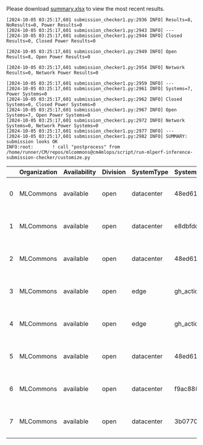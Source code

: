 Please download [summary.xlsx](summary.xlsx) to view the most recent results. 
 ```
[2024-10-05 03:25:17,601 submission_checker1.py:2936 INFO] Results=8, NoResults=0, Power Results=0
[2024-10-05 03:25:17,601 submission_checker1.py:2943 INFO] ---
[2024-10-05 03:25:17,601 submission_checker1.py:2944 INFO] Closed Results=0, Closed Power Results=0

[2024-10-05 03:25:17,601 submission_checker1.py:2949 INFO] Open Results=8, Open Power Results=0

[2024-10-05 03:25:17,601 submission_checker1.py:2954 INFO] Network Results=0, Network Power Results=0

[2024-10-05 03:25:17,601 submission_checker1.py:2959 INFO] ---
[2024-10-05 03:25:17,601 submission_checker1.py:2961 INFO] Systems=7, Power Systems=0
[2024-10-05 03:25:17,601 submission_checker1.py:2962 INFO] Closed Systems=0, Closed Power Systems=0
[2024-10-05 03:25:17,601 submission_checker1.py:2967 INFO] Open Systems=7, Open Power Systems=0
[2024-10-05 03:25:17,601 submission_checker1.py:2972 INFO] Network Systems=0, Network Power Systems=0
[2024-10-05 03:25:17,601 submission_checker1.py:2977 INFO] ---
[2024-10-05 03:25:17,601 submission_checker1.py:2982 INFO] SUMMARY: submission looks OK
INFO:root:       ! call "postprocess" from /home/runner/CM/repos/mlcommons@cm4mlops/script/run-mlperf-inference-submission-checker/customize.py

```

|    | Organization   | Availability   | Division   | SystemType   | SystemName   | Platform                                               | Model               | MlperfModel         | Scenario   |    Result | Accuracy                                                      |   number_of_nodes | host_processor_model_name   |   host_processors_per_node |   host_processor_core_count | accelerator_model_name   |   accelerators_per_node | Location                                                                                                  | framework      | operating_system                                | notes                             |   compliance |   errors | version   |   inferred | has_power   | Units     | weight_data_types   |
|---:|:---------------|:---------------|:-----------|:-------------|:-------------|:-------------------------------------------------------|:--------------------|:--------------------|:-----------|----------:|:--------------------------------------------------------------|------------------:|:----------------------------|---------------------------:|----------------------------:|:-------------------------|------------------------:|:----------------------------------------------------------------------------------------------------------|:---------------|:------------------------------------------------|:----------------------------------|-------------:|---------:|:----------|-----------:|:------------|:----------|:--------------------|
|  0 | MLCommons      | available      | open       | datacenter   | 48ed6105bd85 | 48ed6105bd85-nvidia-gpu-TensorRT-scc24-main            | stable-diffusion-xl | stable-diffusion-xl | Offline    |  1.13292  | CLIP_SCORE: 15.586050063371658  FID_SCORE: 236.8087101317688  |                 1 | Intel(R) Xeon(R) w7-2495X   |                          1 |                          24 | NVIDIA GeForce RTX 4090  |                       1 | open/MLCommons/results/48ed6105bd85-nvidia-gpu-TensorRT-scc24-main/stable-diffusion-xl/offline            | TensorRT       | Ubuntu 20.04 (linux-6.2.0-39-generic-glibc2.31) | Automated by MLCommons CM v2.3.6. |            1 |        0 | v4.1      |          0 | False       | Samples/s | int8                |
|  1 | MLCommons      | available      | open       | datacenter   | e8dbfdd7ca14 | e8dbfdd7ca14-nvidia-gpu-TensorRT-scc24-base            | stable-diffusion-xl | stable-diffusion-xl | Offline    |  1.13989  | CLIP_SCORE: 15.617164582014084  FID_SCORE: 233.28573789198563 |                 1 | Intel(R) Xeon(R) w7-2495X   |                          1 |                          24 | NVIDIA GeForce RTX 4090  |                       1 | open/MLCommons/results/e8dbfdd7ca14-nvidia-gpu-TensorRT-scc24-base/stable-diffusion-xl/offline            | TensorRT       | Ubuntu 20.04 (linux-6.2.0-39-generic-glibc2.31) | Automated by MLCommons CM v2.3.9. |            1 |        0 | v4.1      |          0 | False       | Samples/s | int8                |
|  2 | MLCommons      | available      | open       | datacenter   | 48ed6105bd85 | 48ed6105bd85-nvidia-gpu-TensorRT-scc24-base            | stable-diffusion-xl | stable-diffusion-xl | Offline    |  1.13598  | CLIP_SCORE: 15.586050063371658  FID_SCORE: 236.8087101317688  |                 1 | Intel(R) Xeon(R) w7-2495X   |                          1 |                          24 | NVIDIA GeForce RTX 4090  |                       1 | open/MLCommons/results/48ed6105bd85-nvidia-gpu-TensorRT-scc24-base/stable-diffusion-xl/offline            | TensorRT       | Ubuntu 20.04 (linux-6.2.0-39-generic-glibc2.31) | Automated by MLCommons CM v2.3.6. |            1 |        0 | v4.1      |          0 | False       | Samples/s | int8                |
|  3 | MLCommons      | available      | open       | edge         | gh_action    | gh_action-reference-gpu-pytorch_v2.4.1-default_config  | gptj-99             | gptj-99             | Offline    | 52.9478   | nan                                                           |                 1 | Intel(R) Xeon(R) w7-2495X   |                          1 |                          24 | NVIDIA GeForce RTX 4090  |                       1 | open/MLCommons/results/gh_action-reference-gpu-pytorch_v2.4.1-default_config/gptj-99/offline              | pytorch v2.4.1 | Ubuntu 22.04 (linux-6.2.0-39-generic-glibc2.35) | Automated by MLCommons CM v2.3.4. |            1 |        0 | v4.1      |          0 | False       | Tokens/s  | fp32                |
|  4 | MLCommons      | available      | open       | edge         | gh_action    | gh_action-reference-gpu-pytorch_v2.4.1-default_config  | stable-diffusion-xl | stable-diffusion-xl | Offline    |  0.345721 | CLIP_SCORE: 15.18544016778469  FID_SCORE: 235.69504308101006  |                 1 | Intel(R) Xeon(R) w7-2495X   |                          1 |                          24 | NVIDIA GeForce RTX 4090  |                       1 | open/MLCommons/results/gh_action-reference-gpu-pytorch_v2.4.1-default_config/stable-diffusion-xl/offline  | pytorch v2.4.1 | Ubuntu 22.04 (linux-6.2.0-39-generic-glibc2.35) | Automated by MLCommons CM v2.3.4. |            1 |        0 | v4.1      |          0 | False       | Samples/s | fp32                |
|  5 | MLCommons      | available      | open       | datacenter   | 48ed6105bd85 | 48ed6105bd85-reference-gpu-pytorch_v2.1.0a0-scc24-base | stable-diffusion-xl | stable-diffusion-xl | Offline    |  0.373636 | CLIP_SCORE: 15.236237794160843  FID_SCORE: 238.78369342212613 |                 1 | Intel(R) Xeon(R) w7-2495X   |                          1 |                          24 | NVIDIA GeForce RTX 4090  |                       1 | open/MLCommons/results/48ed6105bd85-reference-gpu-pytorch_v2.1.0a0-scc24-base/stable-diffusion-xl/offline | TensorRT       | Ubuntu 20.04 (linux-6.2.0-39-generic-glibc2.31) | Automated by MLCommons CM v2.3.6. |            1 |        0 | v4.1      |          0 | False       | Samples/s | fp32                |
|  6 | MLCommons      | available      | open       | datacenter   | f9ac88850adc | f9ac88850adc-reference-gpu-pytorch_v2.4.1-scc24-base   | stable-diffusion-xl | stable-diffusion-xl | Offline    |  0.376944 | CLIP_SCORE: 15.18544016778469  FID_SCORE: 235.69504308101006  |                 1 | Intel(R) Xeon(R) w7-2495X   |                          1 |                          24 | NVIDIA GeForce RTX 4090  |                       1 | open/MLCommons/results/f9ac88850adc-reference-gpu-pytorch_v2.4.1-scc24-base/stable-diffusion-xl/offline   | pytorch v2.4.1 | Ubuntu 22.04 (linux-6.2.0-39-generic-glibc2.35) | Automated by MLCommons CM v2.3.9. |            1 |        0 | v4.1      |          0 | False       | Samples/s | fp32                |
|  7 | MLCommons      | available      | open       | datacenter   | 3b07702db56d | 3b07702db56d-reference-gpu-pytorch_v2.4.1-scc24-base   | stable-diffusion-xl | stable-diffusion-xl | Offline    |  0.375843 | CLIP_SCORE: 15.18544016778469  FID_SCORE: 235.69504308101006  |                 1 | Intel(R) Xeon(R) w7-2495X   |                          1 |                          24 | NVIDIA GeForce RTX 4090  |                       1 | open/MLCommons/results/3b07702db56d-reference-gpu-pytorch_v2.4.1-scc24-base/stable-diffusion-xl/offline   | pytorch v2.4.1 | Ubuntu 22.04 (linux-6.2.0-39-generic-glibc2.35) | Automated by MLCommons CM v2.3.9. |            1 |        0 | v4.1      |          0 | False       | Samples/s | fp32                |